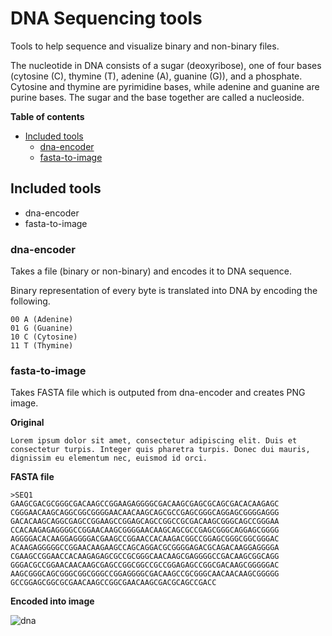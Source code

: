 # DNA Sequencing tools

Tools to help sequence and visualize binary and non-binary files.

The nucleotide in DNA consists of a sugar (deoxyribose), one of four bases (cytosine (C), thymine (T), adenine (A), guanine (G)), and a phosphate. Cytosine and thymine are pyrimidine bases, while adenine and guanine are purine bases. The sugar and the base together are called a nucleoside.

**Table of contents**

- [Included tools](#included-tools)
  - [dna-encoder](#dna-encoder)
  - [fasta-to-image](#fasta-to-image)

## Included tools

- dna-encoder
- fasta-to-image

### dna-encoder

Takes a file (binary or non-binary) and encodes it to DNA sequence.

Binary representation of every byte is translated into DNA by encoding the following.

```
00 A (Adenine)
01 G (Guanine)
10 C (Cytosine)
11 T (Thymine)
```

### fasta-to-image

Takes FASTA file which is outputed from dna-encoder and creates PNG image.

**Original**

```
Lorem ipsum dolor sit amet, consectetur adipiscing elit. Duis et consectetur turpis. Integer quis pharetra turpis. Donec dui mauris, dignissim eu elementum nec, euismod id orci.
```

**FASTA file**

```fasta
>SEQ1
GAAGCGACGCGGGCGACAAGCCGGAAGAGGGGCGACAAGCGAGCGCAGCGACACAAGAGC
CGGGAACAAGCAGGCGGCGGGGAACAACAAGCAGCGCCGAGCGGGCAGGAGCGGGGAGGG
GACACAAGCAGGCGAGCCGGAAGCCGGAGCAGCCGGCCGCGACAAGCGGGCAGCCGGGAA
CCACAAGAGAGGGGCCGGAACAAGCGGGGAACAAGCAGCGCCGAGCGGGCAGGAGCGGGG
AGGGGACACAAGGAGGGGACGAAGCCGGAACCACAAGACGGCCGGAGCGGGCGGCGGGAC
ACAAGAGGGGGCCGGAACAAGAAGCCAGCAGGACGCGGGGAGACGCAGACAAGGAGGGGA
CGAAGCCGGAACCACAAGAGAGCGCCGCGGGCAACAAGCGAGGGGCCGACAAGCGGCAGG
GGGACGCCGGAACAACAAGCGAGCCGGCGGCCGCCGGAGAGCCGGCGACAAGCGGGGGAC
AAGCGGGCAGCGGGCGGCGGGCCGGAGGGGCGACAAGCCGCGGGCAACAACAAGCGGGGG
GCCGGAGCGGCGCGAACAAGCCGGCGAACAAGCGACGCAGCCGACC
```

**Encoded into image**

![dna](https://user-images.githubusercontent.com/296714/50626024-22e63280-0f2c-11e9-8d86-7f75d35b1804.png)
